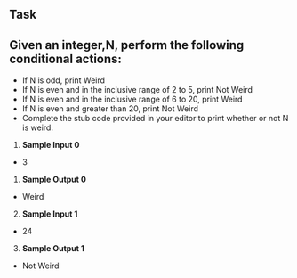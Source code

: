 ## Task
## Given an integer,N, perform the following conditional actions:

- If N is odd, print Weird
- If N is even and in the inclusive range of 2 to 5, print Not Weird
- If N is even and in the inclusive range of 6 to 20, print Weird
- If N is even and greater than 20, print Not Weird
- Complete the stub code provided in your editor to print whether or not N is weird.

1.  **Sample Input 0**
  
 - 3


1. **Sample Output 0**
  
- Weird

2. **Sample Input 1**

- 24

3. **Sample Output 1**

- Not Weird
